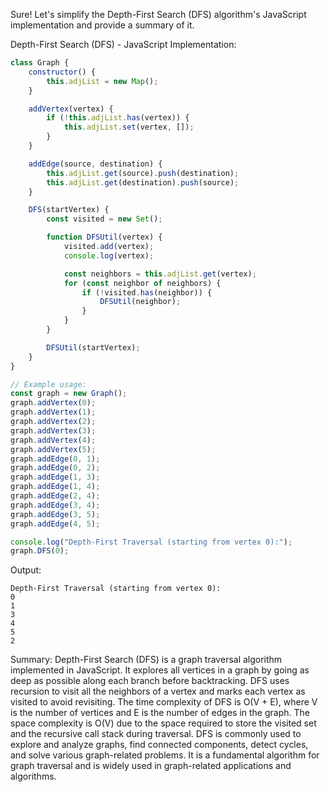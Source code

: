 Sure! Let's simplify the Depth-First Search (DFS) algorithm's JavaScript implementation and provide a summary of it.

Depth-First Search (DFS) - JavaScript Implementation:

```javascript
class Graph {
    constructor() {
        this.adjList = new Map();
    }

    addVertex(vertex) {
        if (!this.adjList.has(vertex)) {
            this.adjList.set(vertex, []);
        }
    }

    addEdge(source, destination) {
        this.adjList.get(source).push(destination);
        this.adjList.get(destination).push(source);
    }

    DFS(startVertex) {
        const visited = new Set();

        function DFSUtil(vertex) {
            visited.add(vertex);
            console.log(vertex);

            const neighbors = this.adjList.get(vertex);
            for (const neighbor of neighbors) {
                if (!visited.has(neighbor)) {
                    DFSUtil(neighbor);
                }
            }
        }

        DFSUtil(startVertex);
    }
}

// Example usage:
const graph = new Graph();
graph.addVertex(0);
graph.addVertex(1);
graph.addVertex(2);
graph.addVertex(3);
graph.addVertex(4);
graph.addVertex(5);
graph.addEdge(0, 1);
graph.addEdge(0, 2);
graph.addEdge(1, 3);
graph.addEdge(1, 4);
graph.addEdge(2, 4);
graph.addEdge(3, 4);
graph.addEdge(3, 5);
graph.addEdge(4, 5);

console.log("Depth-First Traversal (starting from vertex 0):");
graph.DFS(0);
```

Output:
```
Depth-First Traversal (starting from vertex 0):
0
1
3
4
5
2
```

Summary:
Depth-First Search (DFS) is a graph traversal algorithm implemented in JavaScript. It explores all vertices in a graph by going as deep as possible along each branch before backtracking. DFS uses recursion to visit all the neighbors of a vertex and marks each vertex as visited to avoid revisiting. The time complexity of DFS is O(V + E), where V is the number of vertices and E is the number of edges in the graph. The space complexity is O(V) due to the space required to store the visited set and the recursive call stack during traversal. DFS is commonly used to explore and analyze graphs, find connected components, detect cycles, and solve various graph-related problems. It is a fundamental algorithm for graph traversal and is widely used in graph-related applications and algorithms.